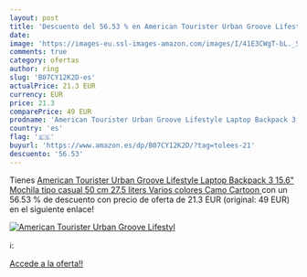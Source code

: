 ```yaml
---
layout: post
title: 'Descuento del 56.53 % en American Tourister Urban Groove Lifestyl'
date: 
image: 'https://images-eu.ssl-images-amazon.com/images/I/41E3CWgT-bL._SL200_.jpg'
comments: true
category: ofertas
author: ring
slug: 'B07CY12K2D-es'
actualPrice: 21.3 EUR
currency: EUR
price: 21.3
comparePrice: 49 EUR
prodname: 'American Tourister Urban Groove Lifestyle Laptop Backpack 3 15.6" Mochila tipo casual  50 cm  27.5 liters  Varios colores  Camo Cartoon '
country: 'es'
flag: '🇪🇸'
buyurl: 'https://www.amazon.es/dp/B07CY12K2D/?tag=tolees-21'
descuento: '56.53'
---
```


Tienes [American Tourister Urban Groove Lifestyle Laptop Backpack 3 15.6" Mochila tipo casual  50 cm  27.5 liters  Varios colores  Camo Cartoon ](https://www.amazon.es/dp/B07CY12K2D/?tag=tolees-21) con un 56.53 % de descuento con precio de oferta de 21.3 EUR (original: 49 EUR) en el siguiente enlace!

[![American Tourister Urban Groove Lifestyl](https://images-eu.ssl-images-amazon.com/images/I/41E3CWgT-bL._SL200_.jpg)](https://www.amazon.es/dp/B07CY12K2D/?tag=tolees-21)

ℹ️:


[Accede a la oferta!!](https://www.amazon.es/dp/B07CY12K2D/?tag=tolees-21)
